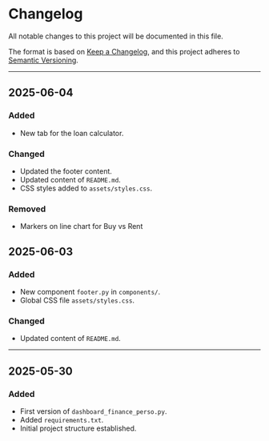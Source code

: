 # Changelog

All notable changes to this project will be documented in this file.

The format is based on [Keep a Changelog](https://keepachangelog.com/en/1.0.0/), and this project adheres to [Semantic Versioning](https://semver.org/).

---

## 2025-06-04

### Added

- New tab for the loan calculator.

### Changed

- Updated the footer content.
- Updated content of `README.md`.
- CSS styles added to `assets/styles.css`.

### Removed

- Markers on line chart for Buy vs Rent

## 2025-06-03

### Added

- New component `footer.py` in `components/`.
- Global CSS file `assets/styles.css`.

### Changed

- Updated content of `README.md`.

---

## 2025-05-30

### Added

- First version of `dashboard_finance_perso.py`.
- Added `requirements.txt`.
- Initial project structure established.
